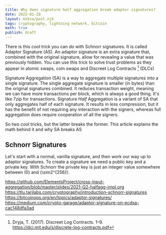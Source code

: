 ```yaml
---
title: Why does signature half aggregation break adaptor signatures?
date: 2022-01-28
layout: miksa/post.njk
tags: cryptography, lightning network, bitcoin
math: true
publish: draft
---
```


There is this cool trick you can do with Schnorr signatures. It is called Adaptor Signature (AS). An adaptor signature is an extra signature that, combined with the original signature, allow for revealing a value that was previously hidden. You can use this trick to solve trust problems as they appear in atomic swaps, coin swaps and Discreet Log Contracts [^fn1] (DLCs)

Signature Aggregation (SA) is a way to aggregate multiple signatures into a single signature. The single aggregate signature is smaller (in bytes) than the original signatures combined. It reduces transaction weight, meaning we can have more transactions per block, which is always a good thing. It's like 7zip for transactions. Signature *Half* Aggregation is a variant of SA that only aggregates half of each signature. It results in less compression, but it has the benefit of not requiring any interaction with the signers, whereas full aggregation does require cooperation of all the signers. 

So two cool tricks, but the latter breaks the former. This article explains the math behind it and why SA breaks AS
<!-- more -->

## Schnorr Signatures

Let's start with a normal, vanilla signature, and then work our way up to adaptor signatures. To create a signature we need a public key and a private key. With Schnorr the private key is just an integer value somewhere between \(0\) and \(\sim2^{256}\). 

https://github.com/ElementsProject/cross-input-aggregation/blob/master/slides/2021-Q2-halfagg-impl.org
https://tlu.tarilabs.com/cryptography/introduction-schnorr-signatures
https://bitcoinops.org/en/topics/adaptor-signatures/
https://medium.com/crypto-garage/adaptor-signature-on-ecdsa-cac148dfa3ad

[^fn1]: Dryja, T. (2017). Discreet Log Contracts. 1–9. <https://dci.mit.edu/s/discrete-log-contracts.pdf>
